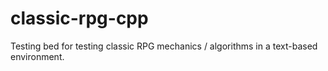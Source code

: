 # classic-rpg-cpp
Testing bed for testing classic RPG mechanics / algorithms in a text-based environment.
